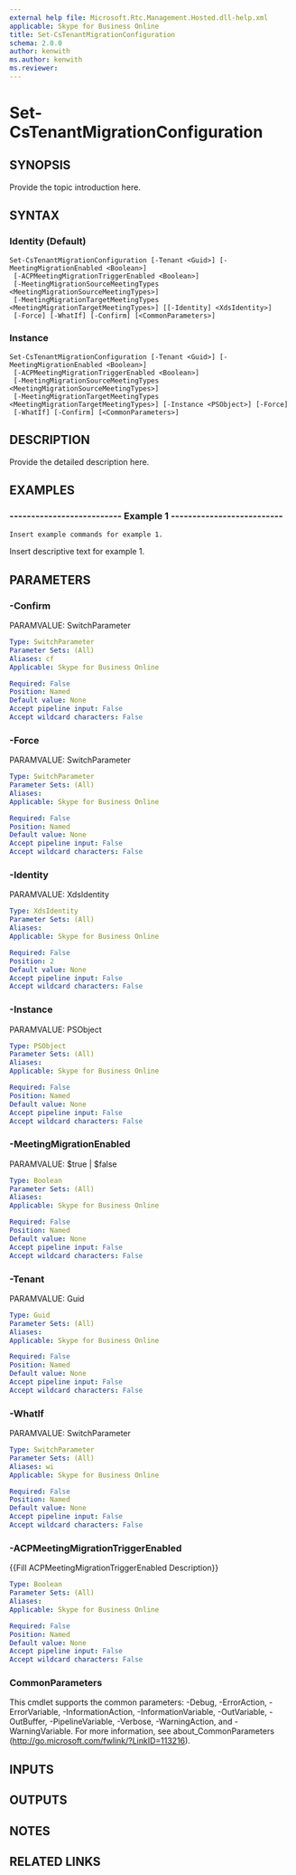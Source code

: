```yaml
---
external help file: Microsoft.Rtc.Management.Hosted.dll-help.xml 
applicable: Skype for Business Online
title: Set-CsTenantMigrationConfiguration
schema: 2.0.0
author: kenwith
ms.author: kenwith
ms.reviewer:
---
```


# Set-CsTenantMigrationConfiguration

## SYNOPSIS
Provide the topic introduction here.

## SYNTAX

### Identity (Default)
```
Set-CsTenantMigrationConfiguration [-Tenant <Guid>] [-MeetingMigrationEnabled <Boolean>]
 [-ACPMeetingMigrationTriggerEnabled <Boolean>]
 [-MeetingMigrationSourceMeetingTypes <MeetingMigrationSourceMeetingTypes>]
 [-MeetingMigrationTargetMeetingTypes <MeetingMigrationTargetMeetingTypes>] [[-Identity] <XdsIdentity>]
 [-Force] [-WhatIf] [-Confirm] [<CommonParameters>]
```

### Instance
```
Set-CsTenantMigrationConfiguration [-Tenant <Guid>] [-MeetingMigrationEnabled <Boolean>]
 [-ACPMeetingMigrationTriggerEnabled <Boolean>]
 [-MeetingMigrationSourceMeetingTypes <MeetingMigrationSourceMeetingTypes>]
 [-MeetingMigrationTargetMeetingTypes <MeetingMigrationTargetMeetingTypes>] [-Instance <PSObject>] [-Force]
 [-WhatIf] [-Confirm] [<CommonParameters>]
```

## DESCRIPTION
Provide the detailed description here.

## EXAMPLES

### -------------------------- Example 1 --------------------------
```
Insert example commands for example 1.
```

Insert descriptive text for example 1.


## PARAMETERS

### -Confirm
PARAMVALUE: SwitchParameter

```yaml
Type: SwitchParameter
Parameter Sets: (All)
Aliases: cf
Applicable: Skype for Business Online

Required: False
Position: Named
Default value: None
Accept pipeline input: False
Accept wildcard characters: False
```

### -Force
PARAMVALUE: SwitchParameter

```yaml
Type: SwitchParameter
Parameter Sets: (All)
Aliases: 
Applicable: Skype for Business Online

Required: False
Position: Named
Default value: None
Accept pipeline input: False
Accept wildcard characters: False
```

### -Identity
PARAMVALUE: XdsIdentity

```yaml
Type: XdsIdentity
Parameter Sets: (All)
Aliases: 
Applicable: Skype for Business Online

Required: False
Position: 2
Default value: None
Accept pipeline input: False
Accept wildcard characters: False
```

### -Instance
PARAMVALUE: PSObject

```yaml
Type: PSObject
Parameter Sets: (All)
Aliases: 
Applicable: Skype for Business Online

Required: False
Position: Named
Default value: None
Accept pipeline input: False
Accept wildcard characters: False
```

### -MeetingMigrationEnabled
PARAMVALUE: $true | $false

```yaml
Type: Boolean
Parameter Sets: (All)
Aliases: 
Applicable: Skype for Business Online

Required: False
Position: Named
Default value: None
Accept pipeline input: False
Accept wildcard characters: False
```

### -Tenant
PARAMVALUE: Guid

```yaml
Type: Guid
Parameter Sets: (All)
Aliases: 
Applicable: Skype for Business Online

Required: False
Position: Named
Default value: None
Accept pipeline input: False
Accept wildcard characters: False
```

### -WhatIf
PARAMVALUE: SwitchParameter

```yaml
Type: SwitchParameter
Parameter Sets: (All)
Aliases: wi
Applicable: Skype for Business Online

Required: False
Position: Named
Default value: None
Accept pipeline input: False
Accept wildcard characters: False
```

### -ACPMeetingMigrationTriggerEnabled
{{Fill ACPMeetingMigrationTriggerEnabled Description}}

```yaml
Type: Boolean
Parameter Sets: (All)
Aliases: 
Applicable: Skype for Business Online

Required: False
Position: Named
Default value: None
Accept pipeline input: False
Accept wildcard characters: False
```

### CommonParameters
This cmdlet supports the common parameters: -Debug, -ErrorAction, -ErrorVariable, -InformationAction, -InformationVariable, -OutVariable, -OutBuffer, -PipelineVariable, -Verbose, -WarningAction, and -WarningVariable. For more information, see about_CommonParameters (http://go.microsoft.com/fwlink/?LinkID=113216).

## INPUTS

## OUTPUTS

## NOTES

## RELATED LINKS

